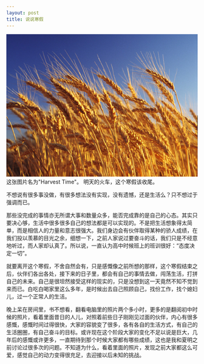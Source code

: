 ```yaml
---
layout: post
title: 说说寒假
---
```


<img src="../assets/harvesttime.jpg" alt="" title="harvesttime" width="600" height="375" class="aligncenter size-full wp-image-422" />
这张图片名为"Harvest Time"。
明天的火车，这个寒假该收尾。

不想说有很多事没做，有很多想法没有实现，没有遗憾，还是生活么？只不想过于强调而已。

那些没完成的事情亦无所谓大事和数量众多，能否完成靠的是自己的心态。其实只要决心够，生活中很多很多自己的想法都是可以实现的。不是把生活想象得太简单，而是相信人的力量和意志很强大。我们身边会有伙伴取得某种的骄人成绩，在我们投以羡慕的目光之余，细想一下，之前人家说过要奋斗的话，我们只是不经意地听过，而人家却认真了。所以说，一直认为高中时候班上的班训很好：“态度决定一切”。

就要离开这个寒假，不舍自然会有，只是感慨像之前所想的那样，这个寒假结束之后，伙伴们各出各处，接下来的日子里，都会有自己的事情去做，闯荡生活，打拼自己的未来。自己是很坦然接受这样的现实的，只是没想到这一天竟然不知不觉到来而已。白吃白喝家里这么多年，是时候出去自己照顾自己，找份工作，找个媳妇儿，过一个正常人的生活。

晚上呆在房间里，书不想看，翻看电脑里的照片两个多小时，更多的是翻阅初中时候的照片，看着里面昔日的人儿，对照着前些日子刚刚见过面的伙伴，内心有很多感慨，感慨时间过得很快，大家的容貌变了很多，各有各自的生活方式，有自己的生活圈圈，有自己奋斗的目标。或许现在这个阶段大家的变化不足以说是巨大，几年后的感慨或许更多，一直期待到那个时候大家都有哪些成绩，这也是我和夏明之前讨论过很多次的问题。不知道为什么，看着里面的照片，发现之前大家都这么可爱，感觉自己的动力变得很充足，去迎接以后未知的挑战。